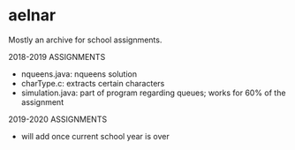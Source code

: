 # aelnar
Mostly an archive for school assignments.

2018-2019 ASSIGNMENTS
- nqueens.java: nqueens solution
- charType.c: extracts certain characters
- simulation.java: part of program regarding queues; works for 60% of the assignment

2019-2020 ASSIGNMENTS
- will add once current school year is over
